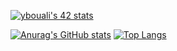 [![ybouali's 42 stats](https://badge42.vercel.app/api/v2/cl1sgsvd0000609mgsmf3qmcr/stats?cursusId=21&coalitionId=80)](https://github.com/JaeSeoKim/badge42)

[![Anurag's GitHub stats](https://github-readme-stats.vercel.app/api?username=ybouali&theme=noctis_minimus)](https://github.com/ybouali/github-readme-stats)
[![Top Langs](https://github-readme-stats.vercel.app/api/top-langs/?username=ybouali&theme=noctis_minimus)](https://github.com/ybouali/github-readme-stats)


























